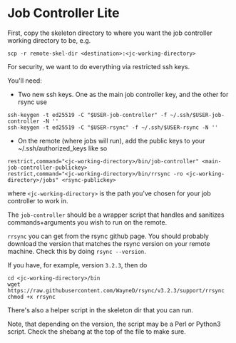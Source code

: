 # Job Controller Lite

First, copy the skeleton directory to where you want the job controller working directory to be, e.g.
```
scp -r remote-skel-dir <destination>:<jc-working-directory>
```

For security, we want to do everything via restricted ssh keys.

You'll need:

- Two new ssh keys. One as the main job controller key, and the other for rsync use
```
ssh-keygen -t ed25519 -C "$USER-job-controller" -f ~/.ssh/$USER-job-controller -N ''
ssh-keygen -t ed25519 -C "$USER-rsync" -f ~/.ssh/$USER-rsync -N ''
```

- On the remote (where jobs will run), add the public keys to your ~/.ssh/authorized_keys like so
```
restrict,command="<jc-working-directory>/bin/job-controller" <main-job-controller-publickey>
restrict,command="<jc-working-directory>/bin/rrsync -ro <jc-working-directory>/jobs" <rsync-publickey>
```
where `<jc-working-directory>` is the path you've chosen for your job controller to work in.

The `job-controller` should be a wrapper script that handles and sanitizes commands+arguments you wish to run on the remote.

`rrsync` you can get from the rsync github page. You should probably download the version that matches the rsync version on your remote machine. Check this by doing `rsync --version`.

If you have, for example, version `3.2.3`, then do
```
cd <jc-working-directory>/bin
wget https://raw.githubusercontent.com/WayneD/rsync/v3.2.3/support/rrsync
chmod +x rrsync
```

There's also a helper script in the skeleton dir that you can run.

Note, that depending on the version, the script may be a Perl or Python3 script. Check the shebang at the top of the file to make sure.
